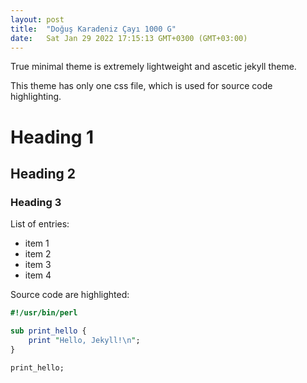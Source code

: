 ```yaml
---
layout: post
title:  "Doğuş Karadeniz Çayı 1000 G"
date:   Sat Jan 29 2022 17:15:13 GMT+0300 (GMT+03:00)
---
```


True minimal theme is extremely lightweight and ascetic jekyll theme.

This theme has only one css file, which is used for source code highlighting. 


# Heading 1
## Heading 2
### Heading 3

List of entries:

- item 1
- item 2
- item 3
- item 4

Source code are highlighted:

```perl
#!/usr/bin/perl

sub print_hello {
    print "Hello, Jekyll!\n";
}

print_hello;
```
    